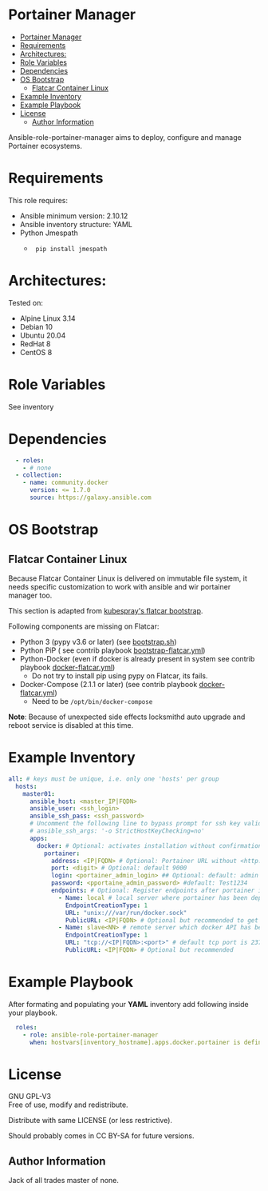 # Portainer Manager

- [Portainer Manager](#portainer-manager)
- [Requirements](#requirements)
- [Architectures:](#architectures)
- [Role Variables](#role-variables)
- [Dependencies](#dependencies)
- [OS Bootstrap](#os-bootstrap)
  - [Flatcar Container Linux](#flatcar-container-linux)
- [Example Inventory](#example-inventory)
- [Example Playbook](#example-playbook)
- [License](#license)
  - [Author Information](#author-information)

Ansible-role-portainer-manager aims to deploy, configure and manage Portainer ecosystems.

# Requirements

This role requires:
 - Ansible minimum version: 2.10.12
 - Ansible inventory structure: YAML
 - Python Jmespath
   - ```
      pip install jmespath
      ```

# Architectures:

Tested on:
- Alpine Linux 3.14
- Debian 10
- Ubuntu 20.04
- RedHat 8
- CentOS 8

# Role Variables

See inventory

# Dependencies

```yaml
  - roles:
    - # none
  - collection:
    - name: community.docker
      version: <= 1.7.0
      source: https://galaxy.ansible.com
```
# OS Bootstrap
## Flatcar Container Linux

Because Flatcar Container Linux is delivered on immutable file system, it needs specific customization to work with ansible and wir portainer manager too.

This section is adapted from [kubespray's flatcar bootstrap](https://github.com/kubernetes-sigs/kubespray/blob/6aac59394e5d2801e4dcde71c393b73201a880ef/roles/bootstrap-os/tasks/bootstrap-flatcar.yml).

Following components are missing on Flatcar:
 - Python 3 (pypy v3.6 or later) (see [bootstrap.sh](contrib/flatcar/bootstrap.sh))
 - Python PiP ( see contrib playbook [bootstrap-flatcar.yml](contrib/flatcar/bootstrap-flatcar.yml))
 - Python-Docker (even if docker is already present in system see contrib playbook [docker-flatcar.yml](contrib/flatcar/docker-flatcar.yml))
   - Do not try to install pip using pypy on Flatcar, its fails.
 - Docker-Compose (2.1.1 or later) (see contrib playbook [docker-flatcar.yml](contrib/flatcar/docker-flatcar.yml))
   - Need to be `/opt/bin/docker-compose`


**Note**: Because of unexpected side effects locksmithd auto upgrade and reboot service is disabled at this time.

# Example Inventory

```yaml
all: # keys must be unique, i.e. only one 'hosts' per group
  hosts:
    master01:
      ansible_host: <master_IP|FQDN>
      ansible_user: <ssh_login>
      ansible_ssh_pass: <ssh_password>
      # Uncomment the following line to bypass prompt for ssh key validation, use at your own risk !!!
      # ansible_ssh_args: '-o StrictHostKeyChecking=no'
      apps:
        docker: # Optional: activates installation without confirmation
          portainer:
            address: <IP|FQDN> # Optional: Portainer URL without <http://> and <port>; default <ansible_host>
            port: <digit> # Optional: default 9000
            login: <portainer_admin_login> ## Optional: default: admin
            password: <pportaine_admin_password> #default: Test1234
            endpoints: # Optional: Register endpoints after portainer installation
              - Name: local # local server where portainer has been deployed
                EndpointCreationType: 1
                URL: "unix:///var/run/docker.sock"
                PublicURL: <IP|FQDN> # Optional but recommended to get shortcuts functional in portainer API
              - Name: slave<NN> # remote server which docker API has been opened
                EndpointCreationType: 1
                URL: "tcp://<IP|FQDN>:<port>" # default tcp port is 2375
                PublicURL: <IP|FQDN> # Optional but recommended
```

# Example Playbook

After formating and populating your **YAML** inventory add following inside your playbook.

```yaml
  roles:
    - role: ansible-role-portainer-manager
      when: hostvars[inventory_hostname].apps.docker.portainer is defined
```

# License

GNU GPL-V3  
Free of use, modify and redistribute.

Distribute with same LICENSE (or less restrictive).

Should probably comes in CC BY-SA for future versions.

Author Information
------------------

Jack of all trades master of none.
